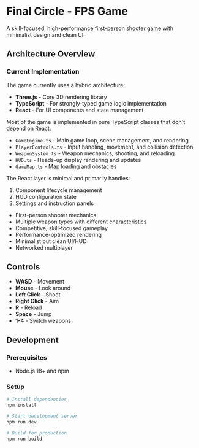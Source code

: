 # Final Circle - FPS Game

A skill-focused, high-performance first-person shooter game with minimalist design and clean UI.

## Architecture Overview

### Current Implementation

The game currently uses a hybrid architecture:

- **Three.js** - Core 3D rendering library
- **TypeScript** - For strongly-typed game logic implementation
- **React** - For UI components and state management

Most of the game is implemented in pure TypeScript classes that don't depend on React:

- `GameEngine.ts` - Main game loop, scene management, and rendering
- `PlayerControls.ts` - Input handling, movement, and collision detection
- `WeaponSystem.ts` - Weapon mechanics, shooting, and reloading
- `HUD.ts` - Heads-up display rendering and updates
- `GameMap.ts` - Map loading and obstacles

The React layer is minimal and primarily handles:

1. Component lifecycle management
2. HUD configuration state
3. Settings and instruction panels

- First-person shooter mechanics
- Multiple weapon types with different characteristics
- Competitive, skill-focused gameplay
- Performance-optimized rendering
- Minimalist but clean UI/HUD
- Networked multiplayer

## Controls

- **WASD** - Movement
- **Mouse** - Look around
- **Left Click** - Shoot
- **Right Click** - Aim
- **R** - Reload
- **Space** - Jump
- **1-4** - Switch weapons

## Development

### Prerequisites

- Node.js 18+ and npm

### Setup

```bash
# Install dependencies
npm install

# Start development server
npm run dev

# Build for production
npm run build
```
